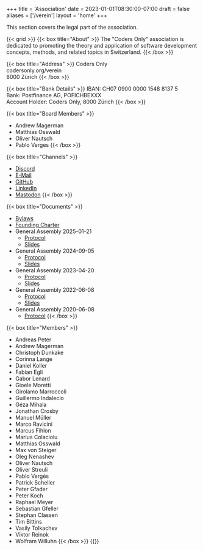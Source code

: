 +++
title = 'Association'
date = 2023-01-01T08:30:00-07:00
draft = false
aliases = ['/verein']
layout = 'home'
+++

This section covers the legal part of the association.

{{< grid >}}
{{< box title="About" >}}
The "Coders Only" association is dedicated to promoting the theory and application of software development concepts, methods, and related topics in Switzerland.
{{< /box >}}

{{< box title="Address" >}}
Coders Only  
codersonly.org/verein  
8000 Zürich
{{< /box >}}

{{< box title="Bank Details" >}}
IBAN: CH07 0900 0000 1548 8137 5  
Bank: Postfinance AG, POFICHBEXXX  
Account Holder: Coders Only, 8000 Zürich
{{< /box >}}

{{< box title="Board Members" >}}
- Andrew Magerman
- Matthias Osswald
- Oliver Nautsch
- Pablo Verges
{{< /box >}}

{{< box title="Channels" >}}
- [Discord](https://discord.gg/jWUZsKQvrz)
- [E-Mail](mailto:contact@codersonly.org)
- [GitHub](https://github.com/codersonlych)
- [LinkedIn](https://linkedin.com/company/coders-only)
- [Mastodon](https://mastodon.social/@codersonly)
{{< /box >}}

{{< box title="Documents" >}}
- [Bylaws](bylaws)
- [Founding Charter](documents/founding-charter.pdf)
- General Assembly 2025-01-21
    * [Protocol](documents/ga/2025-01-21/protocol.pdf)
    * [Slides](documents/ga/2025-01-21/slides.pdf)
- General Assembly 2024-09-05
    * [Protocol](documents/ga/2024-09-05/protocol.pdf)
    * [Slides](documents/ga/2024-09-05/slides.pdf)
- General Assembly 2023-04-20
    * [Protocol](documents/ga/2023-04-20/protocol.pdf)
    * [Slides](documents/ga/2023-04-20/slides.pdf)
- General Assembly 2022-06-08
    * [Protocol](documents/ga/2022-06-08/protocol.pdf)
    * [Slides](documents/ga/2022-06-08/slides.pdf)
- General Assembly 2020-06-08
    * [Protocol](documents/ga/2020-06-08/protocol.pdf)
{{< /box >}}

{{< box title="Members" >}}
- Andreas Peter
- Andrew Magerman
- Christoph Dunkake
- Corinna Lange
- Daniel Koller
- Fabian Egli
- Gabor Lenard
- Gioele Moretti
- Girolamo Marroccoli
- Guillermo Indalecio
- Géza Mihala
- Jonathan Crosby
- Manuel Müller
- Marco Ravicini
- Marcus Fihlon
- Marius Colacioiu
- Matthias Osswald
- Max von Steiger
- Oleg Nenashev
- Oliver Nautsch
- Oliver Streuli
- Pablo Vergés
- Patrick Scheller
- Peter Gfader
- Peter Koch
- Raphael Meyer
- Sebastian Gfeller
- Stephan Classen
- Tim Bittins
- Vasily Tolkachev
- Viktor Reinok
- Wolfram Willuhn
{{< /box >}}
{{</grid>}}
